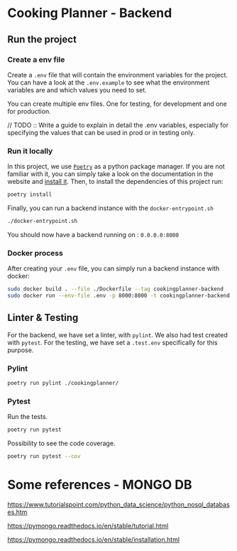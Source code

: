 # Cooking Planner - Backend

## Run the project

### Create a env file

Create a `.env` file that will contain the environment variables for the project. You can have a look at the `.env.example` to see what the environment variables are and which values you need to set. 

You can create multiple env files. One for testing, for development and one for production. 

// TODO :: Write a guide to explain in detail the .env variables, especially for specifying the values that can be used in prod or in testing only.

### Run it locally

In this project, we use [`Poetry`](https://python-poetry.org/) as a python package manager. If you are not familiar with it, you can simply take a look on the documentation in the website and [install it](https://python-poetry.org/docs/#installing-with-the-official-installer). Then, to install the dependencies of this project run:

```bash
poetry install
```

Finally, you can run a backend instance with the `docker-entrypoint.sh`

```bash
./docker-entrypoint.sh
```

You should now have a backend running on : `0.0.0.0:8000`

### Docker process

After creating your `.env` file, you can simply run a backend instance with docker:

```bash
sudo docker build . --file ./Dockerfile --tag cookingplanner-backend
sudo docker run --env-file .env -p 8000:8000 -t cookingplanner-backend:latest
```

## Linter & Testing

For the backend, we have set a linter, with `pylint`. We also had test created with `pytest`. 
For the testing, we have set a `.test.env` specifically for this purpose. 

### Pylint

```bash
poetry run pylint ./cookingplanner/
```

### Pytest

Run the tests.

```bash
poetry run pytest
```

Possibility to see the code coverage.

```bash
poetry run pytest --cov
```


# Some references - MONGO DB

https://www.tutorialspoint.com/python_data_science/python_nosql_databases.htm

https://pymongo.readthedocs.io/en/stable/tutorial.html

https://pymongo.readthedocs.io/en/stable/installation.html
